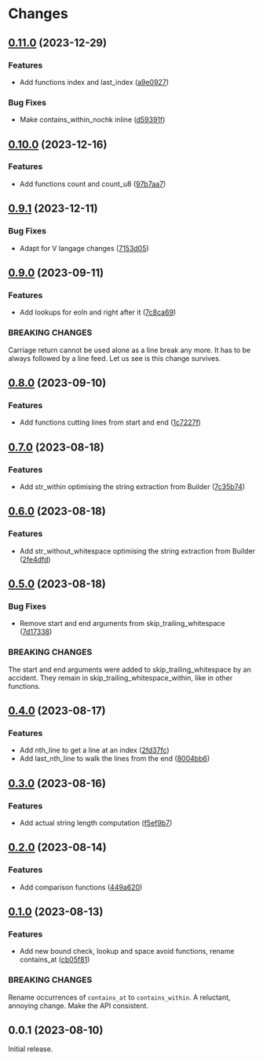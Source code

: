 # Changes

## [0.11.0](https://github.com/prantlf/v-strutil/compare/v0.10.0...v0.11.0) (2023-12-29)

### Features

* Add functions index and last_index ([a9e0927](https://github.com/prantlf/v-strutil/commit/a9e09278926d1c280f696887e9e6bc783743e672))

### Bug Fixes

* Make contains_within_nochk inline ([d59391f](https://github.com/prantlf/v-strutil/commit/d59391fe759358c7a09b494e9165dbfe46ae37a9))

## [0.10.0](https://github.com/prantlf/v-strutil/compare/v0.9.1...v0.10.0) (2023-12-16)

### Features

* Add functions count and count_u8 ([97b7aa7](https://github.com/prantlf/v-strutil/commit/97b7aa7fd02d6937f2bccd59a2430622b712eef6))

## [0.9.1](https://github.com/prantlf/v-strutil/compare/v0.9.0...v0.9.1) (2023-12-11)

### Bug Fixes

* Adapt for V langage changes ([7153d05](https://github.com/prantlf/v-strutil/commit/7153d05b42fe88cd5c1081e79f391be7a8f79520))

## [0.9.0](https://github.com/prantlf/v-strutil/compare/v0.8.0...v0.9.0) (2023-09-11)

### Features

* Add lookups for eoln and right after it ([7c8ca69](https://github.com/prantlf/v-strutil/commit/7c8ca69f0327c5afbac7b5529ecee15f0a7d6a15))

### BREAKING CHANGES

Carriage return cannot be used alone as a line break any more.
It has to be always followed by a line feed. Let us see is this change survives.

## [0.8.0](https://github.com/prantlf/v-strutil/compare/v0.7.0...v0.8.0) (2023-09-10)

### Features

* Add functions cutting lines from start and end ([1c7227f](https://github.com/prantlf/v-strutil/commit/1c7227f76f3b13a874daef1a517b91bf7a1295c5))

## [0.7.0](https://github.com/prantlf/v-strutil/compare/v0.6.0...v0.7.0) (2023-08-18)

### Features

* Add str_within  optimising the string extraction from Builder ([7c35b74](https://github.com/prantlf/v-strutil/commit/7c35b742fef7abefcbaa92a9588981c2a7adb7fd))

## [0.6.0](https://github.com/prantlf/v-strutil/compare/v0.5.0...v0.6.0) (2023-08-18)

### Features

* Add str_without_whitespace optimising the string extraction from Builder ([2fe4dfd](https://github.com/prantlf/v-strutil/commit/2fe4dfdb50005449469632f3dde3acc1161cddcb))

## [0.5.0](https://github.com/prantlf/v-strutil/compare/v0.4.0...v0.5.0) (2023-08-18)

### Bug Fixes

* Remove start and end arguments from skip_trailing_whitespace ([7d17338](https://github.com/prantlf/v-strutil/commit/7d1733869c244786b9313fdd234465961946dba8))

### BREAKING CHANGES

The start and end arguments were added to skip_trailing_whitespace
by an accident. They remain in skip_trailing_whitespace_within, like in other functions.

## [0.4.0](https://github.com/prantlf/v-strutil/compare/v0.3.0...v0.4.0) (2023-08-17)

### Features

* Add nth_line to get a line at an index ([2fd37fc](https://github.com/prantlf/v-strutil/commit/2fd37fcd9441c707d6769155a653c32c51ee6232))
* Add last_nth_line to walk the lines from the end ([8004bb6](https://github.com/prantlf/v-strutil/commit/8004bb605105608cf6191202e92a72af2c878c95))

## [0.3.0](https://github.com/prantlf/v-strutil/compare/v0.2.0...v0.3.0) (2023-08-16)

### Features

* Add actual string length computation ([f5ef9b7](https://github.com/prantlf/v-strutil/commit/f5ef9b7bd724deed047f0df4eda135009a248810))

## [0.2.0](https://github.com/prantlf/v-strutil/compare/v0.1.0...v0.2.0) (2023-08-14)

### Features

* Add comparison functions ([449a620](https://github.com/prantlf/v-strutil/commit/449a620b4cf3e2f41295e7101405bd12016054a0))

## [0.1.0](https://github.com/prantlf/v-strutil/compare/v0.0.1...v0.1.0) (2023-08-13)

### Features

* Add new bound check, lookup and space avoid functions, rename contains_at ([cb05f81](https://github.com/prantlf/v-strutil/commit/cb05f810820e99757f83b819a2b4d53c7f1ecd95))

### BREAKING CHANGES

Rename occurrences of `contains_at` to `contains_within`.
A reluctant, annoying change. Make the API consistent.

## 0.0.1 (2023-08-10)

Initial release.
